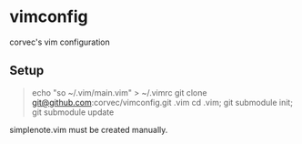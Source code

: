 vimconfig
=========

corvec's vim configuration

## Setup

> echo "so ~/.vim/main.vim" > ~/.vimrc
> git clone git@github.com:corvec/vimconfig.git .vim
> cd .vim; git submodule init; git submodule update

simplenote.vim must be created manually.
